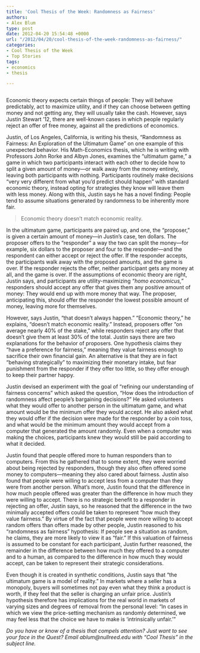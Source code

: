 ```yaml
---
title: 'Cool Thesis of the Week: Randomness as Fairness'
authors:
- Alex Blum
type: post
date: 2012-04-20 15:54:48 +0000
url: "/2012/04/20/cool-thesis-of-the-week-randomness-as-fairness/"
categories:
- Cool Thesis of the Week
- Top Stories
tags:
- economics
- thesis

---
```

**<a href="http://www.reedquest.org/2012/04/cool-thesis-of-the-week-randomness-as-fairness/ctw/" rel="attachment wp-att-1506"><img class="alignnone size-full wp-image-1506" title="Justine Stewart" src="https://i0.wp.com/www.reedquest.org/wp-content/uploads/2012/04/ctw.jpg?resize=770%2C430" alt="" data-recalc-dims="1" /></a>**

Economic theory expects certain things of people: They will behave predictably, act to maximize utility, and if they can choose between getting money and not getting any, they will usually take the cash. However, says Justin Stewart &#8217;12, there are well-known cases in which people regularly reject an offer of free money, against all the predictions of economics.

Justin, of Los Angeles, California, is writing his thesis, “Randomness as Fairness: An Exploration of the Ultimatum Game” on one example of this unexpected behavior. His Math-Economics thesis, which he is writing with Professors John Rorke and Albyn Jones, examines the “ultimatum game,” a game in which two participants interact with each other to decide how to split a given amount of money—or walk away from the money entirely, leaving both participants with nothing. Participants routinely make decisions “very very different from what you&#8217;d predict should happen” with standard economic theory, instead opting for strategies they know will leave them with less money. Along with this, Justin says he has a novel finding: People tend to assume situations generated by randomness to be inherently more fair.

> Economic theory doesn&#8217;t match economic reality.

In the ultimatum game, participants are paired up, and one, the “proposer,” is given a certain amount of money—in Justin&#8217;s case, ten dollars. The proposer offers to the “responder” a way the two can split the money—for example, six dollars to the proposer and four to the responder—and the respondent can either accept or reject the offer. If the responder accepts, the participants walk away with the proposed amounts, and the game is over. If the responder rejects the offer, neither participant gets any money at all, and the game is over. If the assumptions of economic theory are right, Justin says, and participants are utility-maximizing _“homo economicus,”_ responders should accept any offer that gives them any positive amount of money: They would end up with more money that way. The proposer, anticipating this, should offer the responder the lowest possible amount of money, leaving more for themselves.

However, says Justin, “that doesn&#8217;t always happen.” “Economic theory,” he explains, “doesn&#8217;t match economic reality.” Instead, proposers offer “on average nearly 40% of the stake,” while responders reject any offer that doesn&#8217;t give them at least 30% of the total. Justin says there are two explanations for the behavior of proposers. One hypothesis claims they “have a preference for fairness,” meaning they value fairness enough to sacrifice their own financial gain. An alternative is that they are in fact “behaving strategically” to maximizing their monetary intake, but fear punishment from the responder if they offer too little, so they offer enough to keep their partner happy.

Justin devised an experiment with the goal of “refining our understanding of fairness concerns” which asked the question, “How does the introduction of randomness affect people&#8217;s bargaining decisions?” He asked volunteers what they would offer to another person in the ultimatum game, and what amount would be the minimum offer they would accept. He also asked what they would offer if the decision were made for the responder by a coin toss, and what would be the minimum amount they would accept from a computer that generated the amount randomly. Even when a computer was making the choices, participants knew they would still be paid according to what it decided.

Justin found that people offered more to human responders than to computers. From this he gathered that to some extent, they were worried about being rejected by responders, though they also often offered some money to computers—meaning they also cared about fairness. Justin also found that people were willing to accept less from a computer than they were from another person. What&#8217;s more, Justin found that the difference in how much people offered was greater than the difference in how much they were willing to accept. There is no strategic benefit to a responder in rejecting an offer, Justin says, so he reasoned that the difference in the two minimally accepted offers could be taken to represent “how much they value fairness.” By virtue of the fact that people were more willing to accept random offers than offers made by other people, Justin reasoned to his “randomness as fairness” hypothesis: If people see a situation as random, he claims, they are more likely to view it as “fair.” If this valuation of fairness is assumed to be constant for each participant, Justin further reasoned, the remainder in the difference between how much they offered to a computer and to a human, as compared to the difference in how much they would accept, can be taken to represent their strategic considerations.

Even though it is created in synthetic conditions, Justin says that “the ultimatum game is a model of reality.” In markets where a seller has a monopoly, buyers will sometimes not pay even what they think a product is worth, if they feel that the seller is charging an unfair price. Justin&#8217;s hypothesis therefore has implications for the real world in markets of varying sizes and degrees of removal from the personal level: “In cases in which we view the price-setting mechanism as randomly determined, we may feel less that the choice we have to make is &#8216;intrinsically unfair.&#8217;”

_Do you have or know of a thesis that compels attention? Just want to see your face in the Quest? Email &#x61;&#x62;&#x6c;&#x75;&#x6d;&#x40;<span class="oe_displaynone">null</span>&#x72;&#x65;&#x65;&#x64;&#x2e;&#x65;&#x64;&#x75; with “Cool Thesis” in the subject line._